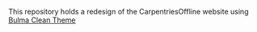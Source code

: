 This repository holds a redesign of the CarpentriesOffline website using [Bulma Clean Theme](https://jamstackthemes.dev/theme/bulma-clean-theme/)
